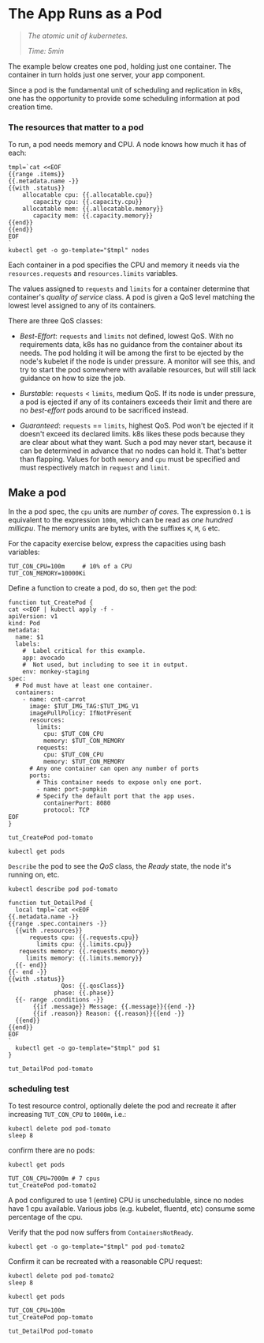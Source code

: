 # The App Runs as a Pod

> _The atomic unit of kubernetes._
>
> _Time: 5min_

The example below creates one pod, holding just one
container.  The container in turn holds just one server,
your app component.

Since a pod is the fundamental unit of scheduling and
replication in k8s, one has the opportunity to provide
some scheduling information at pod creation time.

### The resources that matter to a pod

To run, a pod needs memory and CPU.  A node knows
how much it has of each:

<!-- @nodeCapacities @test -->
```
tmpl=`cat <<EOF
{{range .items}}
{{.metadata.name -}}
{{with .status}}
    allocatable cpu: {{.allocatable.cpu}}
       capacity cpu: {{.capacity.cpu}}
    allocatable mem: {{.allocatable.memory}}
       capacity mem: {{.capacity.memory}}
{{end}}
{{end}}
EOF
`
kubectl get -o go-template="$tmpl" nodes
```

Each container in a pod specifies the CPU and memory it
needs via the `resources.requests` and
`resources.limits` variables.

The values assigned to `requests` and `limits` for a
container determine that container's _quality of
service_ class. A pod is given a QoS level matching the
lowest level assigned to any of its containers.

There are three QoS classes:

* _Best-Effort_: `requests` and `limits` not defined,
  lowest QoS.  With no requirements data, k8s
  has no guidance from the container about its needs.
  The pod holding it will be among the first to be
  ejected by the node's kubelet if the node is under
  pressure.  A monitor will see this, and try to
  start the pod somewhere with available resources, but
  will still lack guidance on how to size the job.

* _Burstable_: `requests` < `limits`, medium QoS.
  If its node is under pressure, a pod is ejected if any
  of its containers exceeds their limit and there are
  no _best-effort_ pods around to be sacrificed instead.

* _Guaranteed_: `requests` == `limits`, highest QoS.
  Pod won't be ejected if it doesn't exceed its
  declared limits.  k8s likes these pods because they
  are clear about what they want.  Such a pod may never
  start, because it can be determined in advance that
  no nodes can hold it.  That's better than flapping.
  Values for both `memory` and `cpu` must be specified
  and must respectively match in `request` and
  `limit`.

## Make a pod

In the a pod spec, the `cpu` units are _number of
cores_.  The expression `0.1` is equivalent to the
expression `100m`, which can be read as _one hundred
millicpu_.  The memory units are bytes, with the
suffixes `K`, `M`, `G` etc.

For the capacity exercise below, express the capacities
using bash variables:

<!-- @defineDemoCapVars @test -->
```
TUT_CON_CPU=100m     # 10% of a CPU
TUT_CON_MEMORY=10000Ki
```

Define a function to create a pod, do so, then
`get` the pod:

<!-- @funcToCreatePod @test -->
```
function tut_CreatePod {
cat <<EOF | kubectl apply -f -
apiVersion: v1
kind: Pod
metadata:
  name: $1
  labels:
    #  Label critical for this example.
    app: avocado
    #  Not used, but including to see it in output.
    env: monkey-staging
spec:
  # Pod must have at least one container.
  containers:
    - name: cnt-carrot
      image: $TUT_IMG_TAG:$TUT_IMG_V1
      imagePullPolicy: IfNotPresent
      resources:
        limits:
          cpu: $TUT_CON_CPU
          memory: $TUT_CON_MEMORY
        requests:
          cpu: $TUT_CON_CPU
          memory: $TUT_CON_MEMORY
      # Any one container can open any number of ports
      ports:
        # This container needs to expose only one port.
        - name: port-pumpkin
        # Specify the default port that the app uses.
          containerPort: 8080
          protocol: TCP
EOF
}
```

<!-- @createThePod @test -->
```
tut_CreatePod pod-tomato
```

<!-- @getAllPods @test -->
```
kubectl get pods
```

`Describe` the pod to see the _QoS_ class, the _Ready_
state, the node it's running on, etc.

<!-- @describeOnePod @test -->
```
kubectl describe pod pod-tomato
```

<!-- @funcDetailPod @test -->
```
function tut_DetailPod {
  local tmpl=`cat <<EOF
{{.metadata.name -}}
{{range .spec.containers -}}
  {{with .resources}}
      requests cpu: {{.requests.cpu}}
        limits cpu: {{.limits.cpu}}
   requests memory: {{.requests.memory}}
     limits memory: {{.limits.memory}}
  {{- end}}
{{- end -}}
{{with .status}}
               Qos: {{.qosClass}}
             phase: {{.phase}}
  {{- range .conditions -}}
       {{if .message}} Message: {{.message}}{{end -}}
       {{if .reason}} Reason: {{.reason}}{{end -}}
  {{end}}
{{end}}
EOF
`
  kubectl get -o go-template="$tmpl" pod $1
}
```

<!-- @detailPod @test -->
```
tut_DetailPod pod-tomato
```

### scheduling test

To test resource control, optionally delete the pod and
recreate it after increasing `TUT_CON_CPU` to `1000m`, i.e.:

<!-- @checkScheduling -->
```
kubectl delete pod pod-tomato
sleep 8
```

confirm there are no pods:

<!-- @noPods -->
```
kubectl get pods
```

<!-- @unschedulablePod -->
```
TUT_CON_CPU=7000m # 7 cpus
tut_CreatePod pod-tomato2
```

A pod configured to use 1 (entire) CPU is
unschedulable, since no nodes have 1 cpu available.
Various jobs (e.g. kubelet, fluentd, etc) consume some
percentage of the cpu.

Verify that the pod now suffers from `ContainersNotReady`.

```
kubectl get -o go-template="$tmpl" pod pod-tomato2
```

Confirm it can be recreated with a reasonable CPU request:

<!-- @deletePod -->
```
kubectl delete pod pod-tomato2
sleep 8
```

<!-- @noPods -->
```
kubectl get pods
```

<!-- @recreatePod -->
```
TUT_CON_CPU=100m
tut_CreatePod pop-tomato
```

<!-- @checkPod -->
```
tut_DetailPod pod-tomato
```
